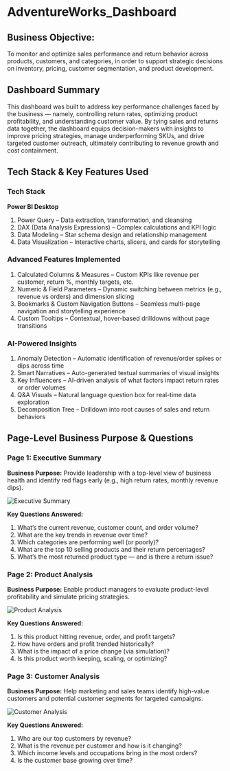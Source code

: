 # AdventureWorks_Dashboard

## Business Objective:
To monitor and optimize sales performance and return behavior across products, customers, and categories, in order to support strategic decisions on inventory, pricing, customer segmentation, and product development.

## Dashboard Summary
This dashboard was built to address key performance challenges faced by the business — namely, controlling return rates, optimizing product profitability, and understanding customer value. By tying sales and returns data together, the dashboard equips decision-makers with insights to improve pricing strategies, manage underperforming SKUs, and drive targeted customer outreach, ultimately contributing to revenue growth and cost containment.

## Tech Stack & Key Features Used
### Tech Stack

**Power BI Desktop**
1. Power Query – Data extraction, transformation, and cleansing
2. DAX (Data Analysis Expressions) – Complex calculations and KPI logic
3. Data Modeling – Star schema design and relationship management
4. Data Visualization – Interactive charts, slicers, and cards for storytelling

### Advanced Features Implemented
1. Calculated Columns & Measures – Custom KPIs like revenue per customer, return %, monthly targets, etc.
2. Numeric & Field Parameters – Dynamic switching between metrics (e.g., revenue vs orders) and dimension slicing
3. Bookmarks & Custom Navigation Buttons – Seamless multi-page navigation and storytelling experience
4. Custom Tooltips – Contextual, hover-based drilldowns without page transitions

### AI-Powered Insights
1. Anomaly Detection – Automatic identification of revenue/order spikes or dips across time
2. Smart Narratives – Auto-generated textual summaries of visual insights
3. Key Influencers – AI-driven analysis of what factors impact return rates or order volumes
4. Q&A Visuals – Natural language question box for real-time data exploration
5. Decomposition Tree – Drilldown into root causes of sales and return behaviors


## Page-Level Business Purpose & Questions

### Page 1: Executive Summary

**Business Purpose:** Provide leadership with a top-level view of business health and identify red flags early (e.g., high return rates, monthly revenue dips).

![Executive Summary](https://github.com/dbshreyas/AdventureWorks_Dashboard_Power_BI/blob/main/Dashboard%20Snapshots/1%20Executive%20Summary.png)

**Key Questions Answered:**

1. What’s the current revenue, customer count, and order volume?
2. What are the key trends in revenue over time?
3. Which categories are performing well (or poorly)?
4. What are the top 10 selling products and their return percentages?
5. What’s the most returned product type — and is there a return issue?


### Page 2: Product Analysis

**Business Purpose:** Enable product managers to evaluate product-level profitability and simulate pricing strategies.

![Product Analysis](https://github.com/dbshreyas/AdventureWorks_Dashboard_Power_BI/blob/main/Dashboard%20Snapshots/2%20Product%20Details.png)

**Key Questions Answered:**

1. Is this product hitting revenue, order, and profit targets?
2. How have orders and profit trended historically?
3. What is the impact of a price change (via simulation)?
4. Is this product worth keeping, scaling, or optimizing?

### Page 3: Customer Analysis

**Business Purpose:** Help marketing and sales teams identify high-value customers and potential customer segments for targeted campaigns.

![Customer Analysis](https://github.com/dbshreyas/AdventureWorks_Dashboard_Power_BI/blob/main/Dashboard%20Snapshots/3%20Customer%20Details.png)

**Key Questions Answered:**

1. Who are our top customers by revenue?
2. What is the revenue per customer and how is it changing?
3. Which income levels and occupations bring in the most orders?
4. Is the customer base growing over time?

